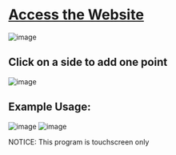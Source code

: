 # [Access the Website](http://scoretracker.replit.app)
![image](https://github.com/user-attachments/assets/96fed915-bfa1-483c-9dcb-a30d81a3de15)

## Click on a side to add one point
![image](https://github.com/user-attachments/assets/5079292f-9015-456e-a221-f0e47c3f2aaa)
## Example Usage:
![image](https://github.com/user-attachments/assets/50211b20-e5ed-4f57-b4c6-5b89f051a031)
![image](https://github.com/user-attachments/assets/014e466d-8071-4c79-9154-066bb4b356de)

NOTICE: This program is touchscreen only
